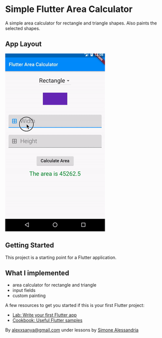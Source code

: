 # Simple Flutter Area Calculator

A simple area calculator for rectangle and triangle shapes. Also paints the selected shapes.

## App Layout
![App Layout](assets/images/app.gif)

## Getting Started

This project is a starting point for a Flutter application.

## What I implemented
- area calculator for rectangle and triangle
- input fields
- custom painting

A few resources to get you started if this is your first Flutter project:

- [Lab: Write your first Flutter app](https://flutter.dev/docs/get-started/codelab)
- [Cookbook: Useful Flutter samples](https://flutter.dev/docs/cookbook)

By alexxsanya@gmail.com under lessons by [Simone Alessandria](https://github.com/simoales)